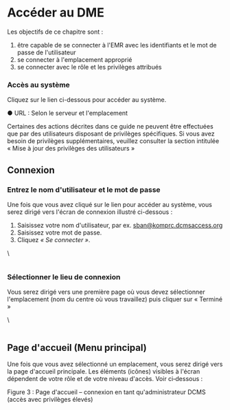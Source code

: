 # Accéder au DME

Les objectifs de ce chapitre sont :

1. être capable de se connecter à l'EMR avec les identifiants et le mot de passe de l'utilisateur
2. se connecter à l'emplacement approprié&#x20;
3. se connecter avec le rôle et les privilèges attribués

### Accès au système

Cliquez sur le lien ci-dessous pour accéder au système.

●        URL : Selon le serveur et l'emplacement

Certaines des actions décrites dans ce guide ne peuvent être effectuées que par des utilisateurs disposant de privilèges spécifiques. Si vous avez besoin de privilèges supplémentaires, veuillez consulter la section intitulée « Mise à jour des privilèges des utilisateurs »

## Connexion

### Entrez le nom d'utilisateur et le mot de passe

Une fois que vous avez cliqué sur le lien pour accéder au système, vous serez dirigé vers l'écran de connexion illustré ci-dessous :

1. Saisissez votre nom d'utilisateur, par ex. sban@komprc.dcmsaccess.org
2. Saisissez votre mot de passe.
3. Cliquez _« Se connecter »_.

\


<figure><img src="https://2479359880-files.gitbook.io/~/files/v0/b/gitbook-x-prod.appspot.com/o/spaces%2FnTWGcVv7ikvz7HIC0Dby%2Fuploads%2FYo7Y8K23Frm5bH1jMMTn%2Fimage.png?alt=media&#x26;token=6f6fb3a9-ed56-4865-970e-b954bfed52ad" alt=""><figcaption></figcaption></figure>

### &#x20;Sélectionner le lieu de connexion

Vous serez dirigé vers une première page où vous devez sélectionner l'emplacement (nom du centre où vous travaillez) puis cliquer sur « Terminé »

\


<figure><img src="https://2479359880-files.gitbook.io/~/files/v0/b/gitbook-x-prod.appspot.com/o/spaces%2FnTWGcVv7ikvz7HIC0Dby%2Fuploads%2FI5U12wx2jRXreckAQZdy%2Fimage.png?alt=media&#x26;token=3c706359-ccbd-4890-b809-148a5b11fd68" alt=""><figcaption></figcaption></figure>

## Page d'accueil (Menu principal) <a href="#hlk89272469" id="hlk89272469"></a>

Une fois que vous avez sélectionné un emplacement, vous serez dirigé vers la page d'accueil principale. Les éléments (icônes) visibles à l'écran dépendent de votre rôle et de votre niveau d'accès. Voir ci‑dessous :

Figure 3 : Page d'accueil – connexion en tant qu'administrateur DCMS (accès avec privilèges élevés)

## &#x20;

<figure><img src="https://2479359880-files.gitbook.io/~/files/v0/b/gitbook-x-prod.appspot.com/o/spaces%2FnTWGcVv7ikvz7HIC0Dby%2Fuploads%2FJ9uPsqzVpOj5FQMKENNe%2Fimage.png?alt=media&#x26;token=b6936e71-b39a-43e9-82cf-1dbf87e151ea" alt=""><figcaption></figcaption></figure>

## &#x20;

## &#x20;

## &#x20;

